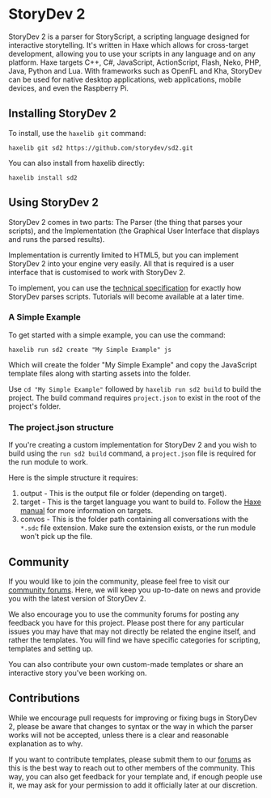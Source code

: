 # StoryDev 2
StoryDev 2 is a parser for StoryScript, a scripting language designed for interactive storytelling. It's written in Haxe which allows for cross-target development, allowing you to use your scripts in any language and on any platform. Haxe targets C++, C#, JavaScript, ActionScript, Flash, Neko, PHP, Java, Python and Lua. With frameworks such as OpenFL and Kha, StoryDev can be used for native desktop applications, web applications, mobile devices, and even the Raspberry Pi.

## Installing StoryDev 2

To install, use the `haxelib git` command:

    haxelib git sd2 https://github.com/storydev/sd2.git

You can also install from haxelib directly:

	haxelib install sd2

## Using StoryDev 2

StoryDev 2 comes in two parts: The Parser (the thing that parses your scripts), and the Implementation (the Graphical User Interface that displays and runs the parsed results).

Implementation is currently limited to HTML5, but you can implement StoryDev 2 into your engine very easily. All that is required is a user interface that is customised to work with StoryDev 2.

To implement, you can use the [technical specification](https://github.com/storydev/sd2/blob/master/StoryScript.md) for exactly how StoryDev parses scripts. Tutorials will become available at a later time.

### A Simple Example

To get started with a simple example, you can use the command:
    
    haxelib run sd2 create "My Simple Example" js

Which will create the folder "My Simple Example" and copy the JavaScript template files along with starting assets into the folder.

Use `cd "My Simple Example"` followed by `haxelib run sd2 build` to build the project. The build command requires `project.json` to exist in the root of the project's folder.

### The project.json structure

If you're creating a custom implementation for StoryDev 2 and you wish to build using the `run sd2 build` command, a `project.json` file is required for the run module to work.

Here is the simple structure it requires:

  1. output - This is the output file or folder (depending on target).
  2. target - This is the target language you want to build to. Follow the [Haxe manual](http://haxe.org/manual/compiler-usage.html) for more information on targets.
  3. convos - This is the folder path containing all conversations with the `*.sdc` file extension. Make sure the extension exists, or the run module won't pick up the file.

## Community

If you would like to join the community, please feel free to visit our [community forums](http://www.storydev.co.uk/community/). Here, we will keep you up-to-date on news and provide you with the latest version of StoryDev 2.

We also encourage you to use the community forums for posting any feedback you have for this project. Please post there for any particular issues you may have that may not directly be related the engine itself, and rather the templates. You will find we have specific categories for scripting, templates and setting up.

You can also contribute your own custom-made templates or share an interactive story you've been working on.

## Contributions

While we encourage pull requests for improving or fixing bugs in StoryDev 2, please be aware that changes to syntax or the way in which the parser works will not be accepted, unless there is a clear and reasonable explanation as to why.

If you want to contribute templates, please submit them to our [forums](http://www.storydev.co.uk/community/) as this is the best way to reach out to other members of the community. This way, you can also get feedback for your template and, if enough people use it, we may ask for your permission to add it officially later at our discretion.